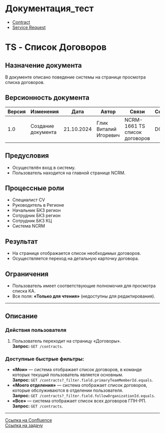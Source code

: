 # Документация_тест

- [Contract](docs/contract/contract.md)
- [Service Request](docs/service_request/service_request.md)



# TS - Список Договоров

## Назначение документа
В документе описано поведение системы на странице просмотра списка договоров.

## Версионность документа

| Версия | Изменения           | Дата       | Автор                     | Связи                         | Согласующие |
|--------|---------------------|------------|---------------------------|-------------------------------|-------------|
| 1.0    | Создание документа  | 21.10.2024 | Глик Виталий Игоревич     | NCRM-1661 TS список договоров | DONE        |

## Предусловия
- Осуществлён вход в систему.
- Пользователь находится на главной странице NCRM.

## Процессные роли
- Специалист CV
- Руководитель в Регионе
- Начальник БКЗ регион
- Сотрудник БКЗ регион
- Сотрудник БКЗ КЦ
- Система NCRM

## Результат
- На странице отображается список необходимых договоров.
- Осуществляется переход на детальную карточку договора.

## Ограничения
- Пользователь имеет соответствующие полномочия для просмотра списка КА.
- Все поля: **«Только для чтения»** (недоступны для редактирования).

---

## Описание
### Действия пользователя
1. Пользователь переходит на страницу «Договоры».  
   **Запрос:** `GET /contracts`.

### Доступные быстрые фильтры:
- **«Мои»** — система отображает список договоров, в команде которых текущий пользователь является основным.  
  **Запрос:** `GET /contracts?_filter.field.primaryTeamMemberId.equals`.
- **«Моего отделения»** — система отображает список договоров, которые обслуживаются в отделении пользователя.  
  **Запрос:** `GET /contracts?_filter.field.followOrganizationId.equals`.
- **«Все»** — система отображает список всех договоров ГПН-РП.  
  **Запрос:** `GET /contracts`.

---

[Ссылка на Confluence](https://doc.dev.gazprom-neft.ru/display/~Glik.VI)  
[Ссылка на задачу](https://task.dev.gazprom-neft.ru/browse/NCRM-1661)
